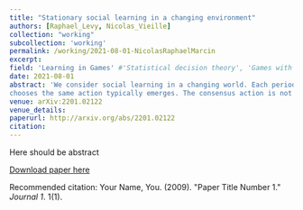 ```yaml
---
title: "Stationary social learning in a changing environment"
authors: [Raphael_Levy, Nicolas_Vieille]
collection: "working"
subcollection: 'working'
permalink: /working/2021-08-01-NicolasRaphaelMarcin
excerpt: 
field: 'Learning in Games' #'Statistical decision theory', 'Games with incomplete information', 'Dynamic Games', 'Social economics'
date: 2021-08-01
abstract: 'We consider social learning in a changing world. Each period, new-born agents observe a ﬁnite sample of past actions and can acquire a signal about the current state before acting. When the state of the world is close to persistent, a consensus in which almost all the population
chooses the same action typically emerges. The consensus action is not perfectly correlated with the state though, because the society exhibits some inertia whenever the state changes. The possibility that the state changes drastically limits the value of social learning. Indeed, when signals are too precise – in particular, with perfect signals – actions within a sample are too correlated and even observing unanimous samples is not  informative enough to allow herding on past behavior.'
venue: arXiv:2201.02122
venue_details:
paperurl: http://arxiv.org/abs/2201.02122
citation: 
---
```

Here should be abstract

[Download paper here](http://academicpages.github.io/files/paper1.pdf)

Recommended citation: Your Name, You. (2009). "Paper Title Number 1." <i>Journal 1</i>. 1(1).